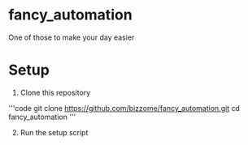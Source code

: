 # fancy_automation
One of those to make your day easier


# Setup
1. Clone this repository

'''code
git clone https://github.com/bizzome/fancy_automation.git
cd fancy_automation
'''

2. Run the setup script
